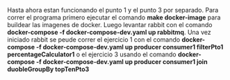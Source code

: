 Hasta ahora estan funcionando el punto 1 y el punto 3 por separado.
Para correr el programa primero ejecutar el comando **make docker-image** para buildear las imagenes de docker. Luego levantar rabbit con el comando **docker-compose -f docker-compose-dev.yaml up rabbitmq**. 
Una vez iniciado rabbit se peude correr el ejercicio 1 con el comando **docker-compose -f docker-compose-dev.yaml up producer consumer1 filterPto1 percentageCalculator1** o el ejercicio 3 usando el comando **docker-compose -f docker-compose-dev.yaml up producer consumer1 join duobleGroupBy topTenPto3**